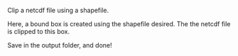 Clip a netcdf file using a shapefile. 

Here, a bound box is created using the shapefile desired. 
The the netcdf file is clipped to this box. 

Save in the output folder, and done!
